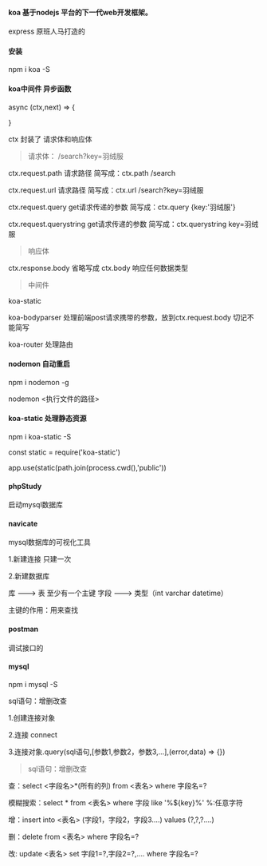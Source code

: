 #### koa  基于nodejs 平台的下一代web开发框架。

express 原班人马打造的

#### 安装

npm i koa -S

#### koa中间件  异步函数

async (ctx,next) => {
    
}


ctx 封装了 请求体和响应体

>请求体： /search?key=羽绒服

ctx.request.path   请求路径   简写成：ctx.path   /search

ctx.request.url    请求路径   简写成：ctx.url    /search?key=羽绒服

ctx.request.query  get请求传递的参数   简写成：ctx.query {key:'羽绒服'}

ctx.request.querystring  get请求传递的参数 简写成：ctx.querystring  key=羽绒服

>响应体

ctx.response.body 省略写成 ctx.body  响应任何数据类型

>中间件

koa-static

koa-bodyparser  处理前端post请求携带的参数，放到ctx.request.body  切记不能简写

koa-router  处理路由

#### nodemon 自动重启

npm i nodemon -g

nodemon <执行文件的路径>

#### koa-static 处理静态资源

npm i koa-static -S

const static = require('koa-static')

app.use(static(path.join(process.cwd(),'public'))

#### phpStudy

启动mysql数据库

#### navicate  

mysql数据库的可视化工具

1.新建连接  只建一次

2.新建数据库

库 --->  表 至少有一个主键   字段 --->  类型（int  varchar datetime）

主键的作用：用来查找

#### postman  

调试接口的

#### mysql

npm i mysql -S

sql语句：增删改查

1.创建连接对象

2.连接 connect

3.连接对象.query(sql语句,[参数1,参数2，参数3,...],(error,data) => {})

>sql语句：增删改查

查：select <字段名>*(所有的列) from <表名>  where 字段名=?

模糊搜索：select * from <表名> where 字段 like '%${key}%'  %:任意字符

增：insert into <表名> (字段1，字段2，字段3....) values (?,?,?....)

删：delete from <表名> where 字段名=?

改: update <表名> set 字段1=?,字段2=?,.... where  字段名=?










